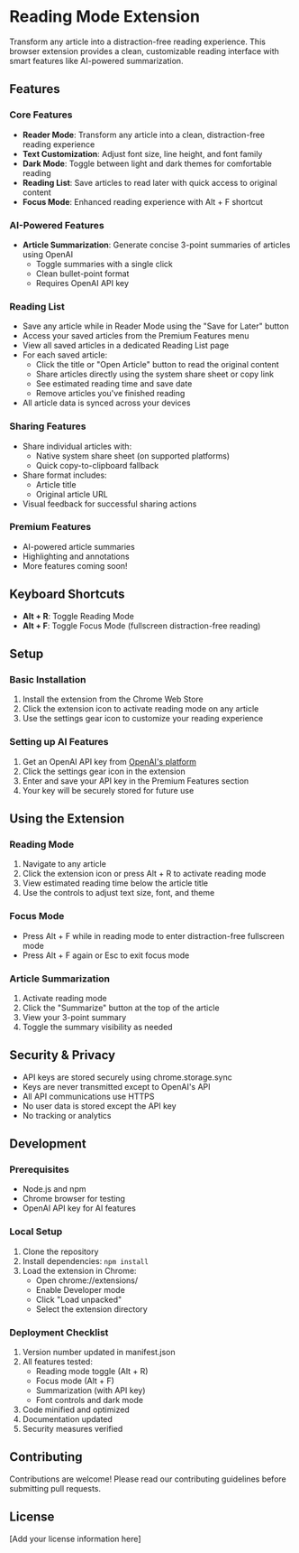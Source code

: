 # Reading Mode Extension

Transform any article into a distraction-free reading experience. This browser extension provides a clean, customizable reading interface with smart features like AI-powered summarization.

## Features

### Core Features
- **Reader Mode**: Transform any article into a clean, distraction-free reading experience
- **Text Customization**: Adjust font size, line height, and font family
- **Dark Mode**: Toggle between light and dark themes for comfortable reading
- **Reading List**: Save articles to read later with quick access to original content
- **Focus Mode**: Enhanced reading experience with Alt + F shortcut

### AI-Powered Features
- **Article Summarization**: Generate concise 3-point summaries of articles using OpenAI
  - Toggle summaries with a single click
  - Clean bullet-point format
  - Requires OpenAI API key

### Reading List
- Save any article while in Reader Mode using the "Save for Later" button
- Access your saved articles from the Premium Features menu
- View all saved articles in a dedicated Reading List page
- For each saved article:
  - Click the title or "Open Article" button to read the original content
  - Share articles directly using the system share sheet or copy link
  - See estimated reading time and save date
  - Remove articles you've finished reading
- All article data is synced across your devices

### Sharing Features
- Share individual articles with:
  - Native system share sheet (on supported platforms)
  - Quick copy-to-clipboard fallback
- Share format includes:
  - Article title
  - Original article URL
- Visual feedback for successful sharing actions

### Premium Features
- AI-powered article summaries
- Highlighting and annotations
- More features coming soon!

## Keyboard Shortcuts
- **Alt + R**: Toggle Reading Mode
- **Alt + F**: Toggle Focus Mode (fullscreen distraction-free reading)

## Setup

### Basic Installation
1. Install the extension from the Chrome Web Store
2. Click the extension icon to activate reading mode on any article
3. Use the settings gear icon to customize your reading experience

### Setting up AI Features
1. Get an OpenAI API key from [OpenAI's platform](https://platform.openai.com/api-keys)
2. Click the settings gear icon in the extension
3. Enter and save your API key in the Premium Features section
4. Your key will be securely stored for future use

## Using the Extension

### Reading Mode
1. Navigate to any article
2. Click the extension icon or press Alt + R to activate reading mode
3. View estimated reading time below the article title
4. Use the controls to adjust text size, font, and theme

### Focus Mode
- Press Alt + F while in reading mode to enter distraction-free fullscreen mode
- Press Alt + F again or Esc to exit focus mode

### Article Summarization
1. Activate reading mode
2. Click the "Summarize" button at the top of the article
3. View your 3-point summary
4. Toggle the summary visibility as needed

## Security & Privacy
- API keys are stored securely using chrome.storage.sync
- Keys are never transmitted except to OpenAI's API
- All API communications use HTTPS
- No user data is stored except the API key
- No tracking or analytics

## Development

### Prerequisites
- Node.js and npm
- Chrome browser for testing
- OpenAI API key for AI features

### Local Setup
1. Clone the repository
2. Install dependencies: `npm install`
3. Load the extension in Chrome:
   - Open chrome://extensions/
   - Enable Developer mode
   - Click "Load unpacked"
   - Select the extension directory

### Deployment Checklist
1. Version number updated in manifest.json
2. All features tested:
   - Reading mode toggle (Alt + R)
   - Focus mode (Alt + F)
   - Summarization (with API key)
   - Font controls and dark mode
3. Code minified and optimized
4. Documentation updated
5. Security measures verified

## Contributing

Contributions are welcome! Please read our contributing guidelines before submitting pull requests.

## License

[Add your license information here] 